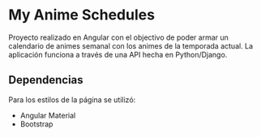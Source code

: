# My Anime Schedules

Proyecto realizado en Angular con el objectivo de poder armar un calendario de animes semanal con los animes de la temporada actual.
La aplicación funciona a través de una API hecha en Python/Django. 

## Dependencias

Para los estilos de la página se utilizó:
- Angular Material
- Bootstrap





